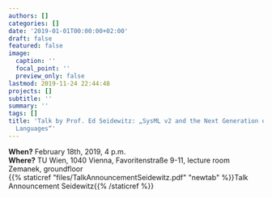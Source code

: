 ```yaml
---
authors: []
categories: []
date: '2019-01-01T00:00:00+02:00'
draft: false
featured: false
image:
  caption: ''
  focal_point: ''
  preview_only: false
lastmod: 2019-11-24 22:44:48
projects: []
subtitle: ''
summary: ''
tags: []
title: 'Talk by Prof. Ed Seidewitz: „SysML v2 and the Next Generation of Modeling
  Languages“'
---
```


**When?** February 18th, 2019, 4 p.m.  
**Where?** TU Wien, 1040 Vienna, Favoritenstraße 9-11, lecture room Zemanek, groundfloor  
{{% staticref "files/TalkAnnouncementSeidewitz.pdf" "newtab" %}}Talk Announcement Seidewitz{{% /staticref %}}
